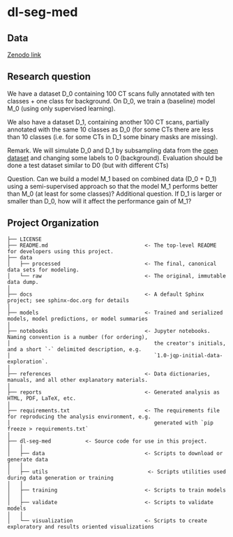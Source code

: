 dl-seg-med
==============================

Data
-----
[Zenodo link](https://zenodo.org/record/6802614)

Research question
------------------
We have a dataset D_0 containing 100 CT scans fully annotated with ten classes + one class for background. On D_0, we train a (baseline) model M_0 (using only supervised learning).

We also have a dataset D_1, containing another 100 CT scans, partially annotated with the same 10 classes as D_0 (for some CTs there are less than 10 classes (i.e. for some CTs in D_1 some binary masks are missing).

Remark. We will simulate D_0 and D_1 by subsampling data from the [open dataset](https://zenodo.org/record/6802614) and changing some labels to 0 (background). Evaluation should be done a test dataset similar to D0 (but with different CTs)

Question. Can we build a model M_1 based on combined data (D_0 + D_1) using a semi-supervised approach so that the model M_1 performs better than M_0 (at least for some classes)?
Additional question. If D_1 is larger or smaller than D_0, how will it affect the performance gain of M_1?

Project Organization
------------

    ├── LICENSE
    ├── README.md                               <- The top-level README for developers using this project.
    ├── data
    │   ├── processed                           <- The final, canonical data sets for modeling.
    │   └── raw                                 <- The original, immutable data dump.
    │
    ├── docs                                    <- A default Sphinx project; see sphinx-doc.org for details
    │
    ├── models                                  <- Trained and serialized models, model predictions, or model summaries
    │
    ├── notebooks                               <- Jupyter notebooks. Naming convention is a number (for ordering),
    │                                              the creator's initials, and a short `-` delimited description, e.g.
    │                                              `1.0-jqp-initial-data-exploration`.
    │
    ├── references                              <- Data dictionaries, manuals, and all other explanatory materials.
    │
    ├── reports                                 <- Generated analysis as HTML, PDF, LaTeX, etc.
    │
    ├── requirements.txt                        <- The requirements file for reproducing the analysis environment, e.g.
    │                                              generated with `pip freeze > requirements.txt`
    │
    ├── dl-seg-med           <- Source code for use in this project.
    │   │
    │   ├── data                                <- Scripts to download or generate data
    │   │
    │   ├── utils                                <- Scripts utilities used during data generation or training
    │   │
    │   ├── training                            <- Scripts to train models
    │   │
    │   ├── validate                            <- Scripts to validate models
    │   │
    │   └── visualization                       <- Scripts to create exploratory and results oriented visualizations
